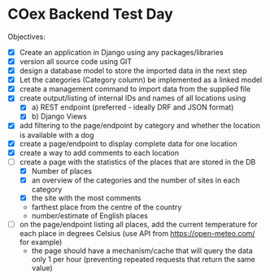 # **COex Backend Test Day**
Objectives:
- [X] Create an application in Django using any packages/libraries
- [X] version all source code using GIT
- [X] design a database model to store the imported data in the next step
- [X] Let the categories (Category column) be implemented as a linked model
- [X] create a management command to import data from the supplied file
- [X] create output/listing of internal IDs and names of all locations using
    - [X] a) REST endpoint (preferred - ideally DRF and JSON format)
    - [X] b) Django Views
- [X] add filtering to the page/endpoint by category and whether the location is available with a dog
- [X] create a page/endpoint to display complete data for one location
- [X] create a way to add comments to each location
- [ ] create a page with the statistics of the places that are stored in the DB
    - [X] Number of places
    - [X] an overview of the categories and the number of sites in each category
    - [X] the site with the most comments
    - farthest place from the centre of the country
    - number/estimate of English places
- [ ] on the page/endpoint listing all places, add the current temperature for each place in degrees Celsius (use API from https://open-meteo.com/ for example)
    - the page should have a mechanism/cache that will query the data only 1 per hour (preventing repeated requests that return the same value)
